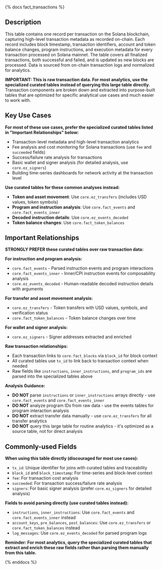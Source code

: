 {% docs fact_transactions %}

## Description
This table contains one record per transaction on the Solana blockchain, capturing high-level transaction metadata as recorded on-chain. Each record includes block timestamp, transaction identifiers, account and token balance changes, program instructions, and execution metadata for every transaction processed on Solana mainnet. The table covers all finalized transactions, both successful and failed, and is updated as new blocks are processed. Data is sourced from on-chain transaction logs and normalized for analytics.

**IMPORTANT: This is raw transaction data. For most analytics, use the specialized curated tables instead of querying this large table directly.** Transaction components are broken down and extracted into purpose-built tables that are optimized for specific analytical use cases and much easier to work with.

## Key Use Cases
**For most of these use cases, prefer the specialized curated tables listed in "Important Relationships" below:**

- Transaction-level metadata and high-level transaction analytics
- Fee analysis and cost monitoring for Solana transactions (use `fee` and `succeeded` fields)
- Success/failure rate analysis for transactions
- Basic wallet and signer analysis (for detailed analysis, use `core.ez_signers`)
- Building time-series dashboards for network activity at the transaction level

**Use curated tables for these common analyses instead:**
- **Token and asset movement**: Use `core.ez_transfers` (includes USD values, token symbols)
- **Program and instruction analysis**: Use `core.fact_events` and `core.fact_events_inner`
- **Decoded instruction details**: Use `core.ez_events_decoded`
- **Token balance changes**: Use `core.fact_token_balances`

## Important Relationships
**STRONGLY PREFER these curated tables over raw transaction data:**

**For instruction and program analysis:**
- `core.fact_events` - Parsed instruction events and program interactions
- `core.fact_events_inner` - Inner/CPI instruction events for composability analysis
- `core.ez_events_decoded` - Human-readable decoded instruction details with arguments

**For transfer and asset movement analysis:**
- `core.ez_transfers` - Token transfers with USD values, symbols, and verification status
- `core.fact_token_balances` - Token balance changes over time

**For wallet and signer analysis:**
- `core.ez_signers` - Signer addresses extracted and enriched

**Raw transaction relationships:**
- Each transaction links to `core.fact_blocks` via `block_id` for block context
- All curated tables use `tx_id` to link back to transaction context when needed
- Raw fields like `instructions`, `inner_instructions`, and `program_ids` are parsed into the specialized tables above

**Analysis Guidance:**
- **DO NOT** parse `instructions` or `inner_instructions` arrays directly - use `core.fact_events` and `core.fact_events_inner`
- **DO NOT** analyze program IDs from raw data - use the events tables for program interaction analysis  
- **DO NOT** extract transfer data manually - use `core.ez_transfers` for all transfer analytics
- **DO NOT** query this large table for routine analytics - it's optimized as a source table, not for direct analysis

## Commonly-used Fields
**When using this table directly (discouraged for most use cases):**

- `tx_id`: Unique identifier for joins with curated tables and traceability
- `block_id` and `block_timestamp`: For time-series and block-level context
- `fee`: For transaction cost analysis
- `succeeded`: For transaction success/failure rate analysis
- `signers`: For basic signer analysis (prefer `core.ez_signers` for detailed analysis)

**Fields to avoid parsing directly (use curated tables instead):**
- `instructions`, `inner_instructions`: Use `core.fact_events` and `core.fact_events_inner` instead
- `account_keys`, `pre_balances`, `post_balances`: Use `core.ez_transfers` or `core.fact_token_balances` instead
- `log_messages`: Use `core.ez_events_decoded` for parsed program logs

**Reminder: For most analytics, query the specialized curated tables that extract and enrich these raw fields rather than parsing them manually from this table.**

{% enddocs %} 